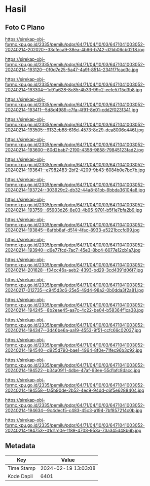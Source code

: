 # Hasil

## Foto C Plano

https://sirekap-obj-formc.kpu.go.id/2335/pemilu/pdpr/64/71/04/10/03/6471041003052-20240214-202020--33cfeca9-38ea-4b66-b742-d2bb06cb02f8.jpg

https://sirekap-obj-formc.kpu.go.id/2335/pemilu/pdpr/64/71/04/10/03/6471041003052-20240214-193120--0f0d7e25-5a47-4a9f-8514-2341f7fcad3c.jpg

https://sirekap-obj-formc.kpu.go.id/2335/pemilu/pdpr/64/71/04/10/03/6471041003052-20240214-193304--1c91a628-8c85-4b33-99c2-eefe5715d3b8.jpg

https://sirekap-obj-formc.kpu.go.id/2335/pemilu/pdpr/64/71/04/10/03/6471041003052-20240214-193411--5d8d4989-c7fa-4f91-8e01-cdd2f023f341.jpg

https://sirekap-obj-formc.kpu.go.id/2335/pemilu/pdpr/64/71/04/10/03/6471041003052-20240214-193505--9132eb88-616d-4573-8e29-dea8006c446f.jpg

https://sirekap-obj-formc.kpu.go.id/2335/pemilu/pdpr/64/71/04/10/03/6471041003052-20240214-193600--80d2bab7-2190-4358-9858-79845123fad2.jpg

https://sirekap-obj-formc.kpu.go.id/2335/pemilu/pdpr/64/71/04/10/03/6471041003052-20240214-193641--e7982483-2bf2-4209-9b43-6084b0e7bc7b.jpg

https://sirekap-obj-formc.kpu.go.id/2335/pemilu/pdpr/64/71/04/10/03/6471041003052-20240214-193724--303929c2-db32-44a8-81bb-9bbda36104a8.jpg

https://sirekap-obj-formc.kpu.go.id/2335/pemilu/pdpr/64/71/04/10/03/6471041003052-20240214-193759--65903d26-8e03-4b95-9701-b5f1e7bfa2b9.jpg

https://sirekap-obj-formc.kpu.go.id/2335/pemilu/pdpr/64/71/04/10/03/6471041003052-20240214-193845--8afbb8af-d514-4fac-8933-a5221bccfd99.jpg

https://sirekap-obj-formc.kpu.go.id/2335/pemilu/pdpr/64/71/04/10/03/6471041003052-20240214-193940--d6e77fcd-7ac7-45e3-8bc4-6077e12cb1a7.jpg

https://sirekap-obj-formc.kpu.go.id/2335/pemilu/pdpr/64/71/04/10/03/6471041003052-20240214-201628--f34cc46a-aeb2-4393-bd29-3cd4391d06f7.jpg

https://sirekap-obj-formc.kpu.go.id/2335/pemilu/pdpr/64/71/04/10/03/6471041003052-20240217-012735--c945d3c6-25e5-49d4-98a2-0b0dda3f2a81.jpg

https://sirekap-obj-formc.kpu.go.id/2335/pemilu/pdpr/64/71/04/10/03/6471041003052-20240214-194245--8b2eae45-aa7c-4c22-be04-b58364f1ca38.jpg

https://sirekap-obj-formc.kpu.go.id/2335/pemilu/pdpr/64/71/04/10/03/6471041003052-20240214-194347--3d46be6a-aa19-4553-9f51-ccfc66c02037.jpg

https://sirekap-obj-formc.kpu.go.id/2335/pemilu/pdpr/64/71/04/10/03/6471041003052-20240214-194540--d925d790-bae1-4964-8f0e-71fec96b3c92.jpg

https://sirekap-obj-formc.kpu.go.id/2335/pemilu/pdpr/64/71/04/10/03/6471041003052-20240214-194522--b34a0911-4dbe-47af-93ee-55d1afc8dacc.jpg

https://sirekap-obj-formc.kpu.go.id/2335/pemilu/pdpr/64/71/04/10/03/6471041003052-20240214-194558--fa5b90de-2b52-4ec9-94dd-c6f5e6288404.jpg

https://sirekap-obj-formc.kpu.go.id/2335/pemilu/pdpr/64/71/04/10/03/6471041003052-20240214-194634--9c4decf5-c483-45c3-a194-7bf857214c0b.jpg

https://sirekap-obj-formc.kpu.go.id/2335/pemilu/pdpr/64/71/04/10/03/6471041003052-20240214-194753--01d1a10e-1f89-4703-953a-73a345d48b6b.jpg


## Metadata

| Key        | Value               |
| ---------- | ------------------- |
| Time Stamp | 2024-02-19 13:03:08 |
| Kode Dapil | 6401                |



